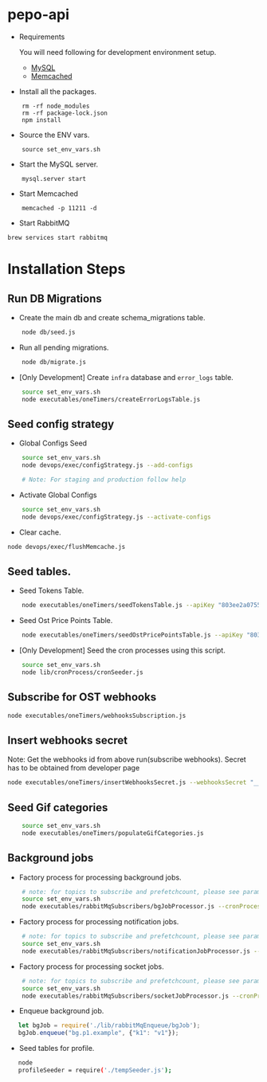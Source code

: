 # pepo-api

* Requirements
    
    You will need following for development environment setup.
    - [MySQL](https://www.mysql.com/downloads/)
    - [Memcached](https://memcached.org/)

* Install all the packages.
```
    rm -rf node_modules
    rm -rf package-lock.json
    npm install
```

* Source the ENV vars.
```
    source set_env_vars.sh
```

* Start the MySQL server.
```
    mysql.server start
```

* Start Memcached
```
    memcached -p 11211 -d
```

* Start RabbitMQ
```
brew services start rabbitmq
```

# Installation Steps

## Run DB Migrations

* Create the main db and create schema_migrations table.
```bash
    node db/seed.js
```

* Run all pending migrations.
```bash
    node db/migrate.js
```

* [Only Development] Create `infra` database and `error_logs` table.
```bash
    source set_env_vars.sh
    node executables/oneTimers/createErrorLogsTable.js
```

## Seed config strategy

* Global Configs Seed
```bash
    source set_env_vars.sh
    node devops/exec/configStrategy.js --add-configs

    # Note: For staging and production follow help
```

* Activate Global Configs
```bash
    source set_env_vars.sh
    node devops/exec/configStrategy.js --activate-configs
```

* Clear cache.
```bash
node devops/exec/flushMemcache.js
```

## Seed tables.

* Seed Tokens Table.
```bash
    node executables/oneTimers/seedTokensTable.js --apiKey "803ee2a07554b94d80fb4ba4eb08229c" --apiSecret "66fc5bce904f83a74aba10469505cd5ac51dfc886fc747ecbfba3fea254d3006"
```

* Seed Ost Price Points Table.
```bash
    node executables/oneTimers/seedOstPricePointsTable.js --apiKey "803ee2a07554b94d80fb4ba4eb08229c" --apiSecret "66fc5bce904f83a74aba10469505cd5ac51dfc886fc747ecbfba3fea254d3006"

```

* [Only Development] Seed the cron processes using this script.
```bash
    source set_env_vars.sh
    node lib/cronProcess/cronSeeder.js
```

## Subscribe for OST webhooks
```bash
node executables/oneTimers/webhooksSubscription.js
```

## Insert webhooks secret
Note: Get the webhooks id from above run(subscribe webhooks). Secret has to be obtained from developer page

```bash 
node executables/oneTimers/insertWebhooksSecret.js --webhooksSecret "__WXYZ" --webhooksId "__ABCD"
```

## Seed Gif categories
```bash
    source set_env_vars.sh
    node executables/oneTimers/populateGifCategories.js
```

## Background jobs
* Factory process for processing background jobs.
```bash
    # note: for topics to subscribe and prefetchcount, please see params column of the cron_processes table
    source set_env_vars.sh
    node executables/rabbitMqSubscribers/bgJobProcessor.js --cronProcessId 3
```

* Factory process for processing notification jobs.
```bash
    # note: for topics to subscribe and prefetchcount, please see params column of the cron_processes table
    source set_env_vars.sh
    node executables/rabbitMqSubscribers/notificationJobProcessor.js --cronProcessId 4
```

* Factory process for processing socket jobs.
```bash
    # note: for topics to subscribe and prefetchcount, please see params column of the cron_processes table
    source set_env_vars.sh
    node executables/rabbitMqSubscribers/socketJobProcessor.js --cronProcessId 5
```

* Enqueue background job.
```js
   let bgJob = require('./lib/rabbitMqEnqueue/bgJob');
   bgJob.enqueue("bg.p1.example", {"k1": "v1"});
```

* Seed tables for profile.
```bash
   node
   profileSeeder = require('./tempSeeder.js');
```
